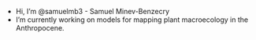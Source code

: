 -  Hi, I’m @samuelmb3 - Samuel Minev-Benzecry
-  I’m currently working on models for mapping plant macroecology in the Anthropocene.
<!---
samuelmb3/samuelmb3 is a ✨ special ✨ repository because its `README.md` (this file) appears on your GitHub profile.
You can click the Preview link to take a look at your changes.
--->
